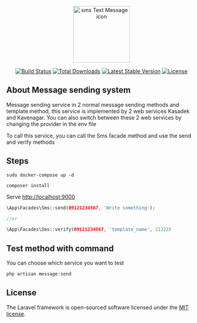 <p align="center"><a href="https://github.com/bahmanDev/message-sending-system" title="Image from freeiconspng.com"><img src="https://www.freeiconspng.com/uploads/sms-text-message-icon-0.png" width="150" alt="sms Text Message icon" /></a></p>

<p align="center">
<a href="https://travis-ci.org/laravel/framework"><img src="https://travis-ci.org/laravel/framework.svg" alt="Build Status"></a>
<a href="https://packagist.org/packages/laravel/framework"><img src="https://img.shields.io/packagist/dt/laravel/framework" alt="Total Downloads"></a>
<a href="https://packagist.org/packages/laravel/framework"><img src="https://img.shields.io/packagist/v/laravel/framework" alt="Latest Stable Version"></a>
<a href="https://packagist.org/packages/laravel/framework"><img src="https://img.shields.io/packagist/l/laravel/framework" alt="License"></a>
</p>

## About Message sending system

Message sending service in 2 normal message sending methods and template method, this service is implemented by 2 web services Kasadek and Kavenagar.
You can also switch between these 2 web services by changing the provider in the env file

To call this service, you can call the Sms facade method and use the send and verify methods

## Steps
```text
sudo docker-compose up -d
```
```text
composer install
```
Serve [http://localhost:9000](http://localhost:9000)
```php
\App\Facades\Sms::send(09121234567, 'Write something');

//or

\App\Facades\Sms::verify(09121234567, 'template_name', 21322)
```

## Test method with command
You can choose which service you want to test
```php
php artisan message:send
```



## License

The Laravel framework is open-sourced software licensed under the [MIT license](https://opensource.org/licenses/MIT).
